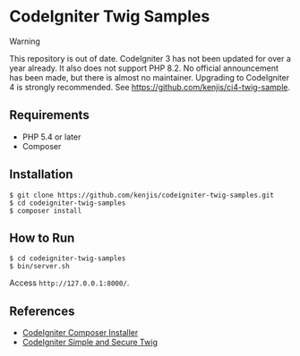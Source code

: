# CodeIgniter Twig Samples

> [!WARNING]
> This repository is out of date.
> CodeIgniter 3 has not been updated for over a year already. It also does not 
> support PHP 8.2. No official announcement has been made, but there is almost 
> no maintainer.
> Upgrading to CodeIgniter 4 is strongly recommended.
> See https://github.com/kenjis/ci4-twig-sample.

## Requirements

* PHP 5.4 or later
* Composer

## Installation

~~~
$ git clone https://github.com/kenjis/codeigniter-twig-samples.git
$ cd codeigniter-twig-samples
$ composer install
~~~

## How to Run

~~~
$ cd codeigniter-twig-samples
$ bin/server.sh
~~~

Access `http://127.0.0.1:8000/`.

## References

* [CodeIgniter Composer Installer](https://github.com/kenjis/codeigniter-composer-installer)
* [CodeIgniter Simple and Secure Twig](https://github.com/kenjis/codeigniter-ss-twig)
